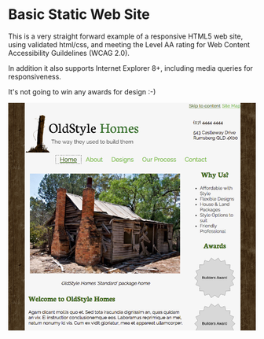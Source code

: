 # Basic Static Web Site

This is a very straight forward example of a responsive HTML5 web site, using validated html/css, and meeting the Level AA rating for Web Content Accessibility Guildelines (WCAG 2.0).

In addition it also supports Internet Explorer 8+, including media queries for responsiveness.

It's not going to win any awards for design :-)

![Screenshot Showing Design](/images/screenshotdesign.png)
